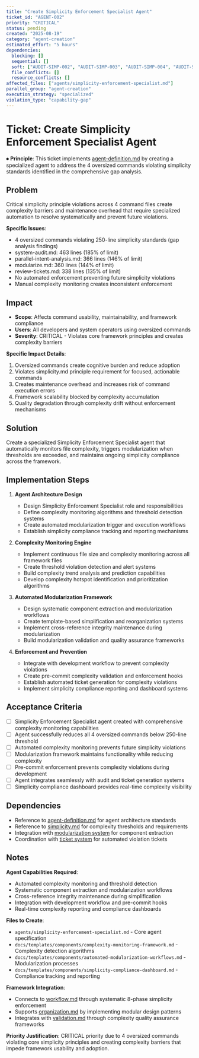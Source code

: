 ```yaml
---
title: "Create Simplicity Enforcement Specialist Agent"
ticket_id: "AGENT-002"
priority: "CRITICAL"
status: pending
created: "2025-08-19"
category: "agent-creation"
estimated_effort: "5 hours"
dependencies:
  blocking: []
  sequential: []
  soft: ["AUDIT-SIMP-002", "AUDIT-SIMP-003", "AUDIT-SIMP-004", "AUDIT-SIMP-005"]
  file_conflicts: []
  resource_conflicts: []
affected_files: ["agents/simplicity-enforcement-specialist.md"]
parallel_group: "agent-creation"
execution_strategy: "specialized"
violation_type: "capability-gap"
---
```


# Ticket: Create Simplicity Enforcement Specialist Agent

⏺ **Principle**: This ticket implements [agent-definition.md](../../principles/agent-definition.md) by creating a specialized agent to address the 4 oversized commands violating simplicity standards identified in the comprehensive gap analysis.

## Problem

Critical simplicity principle violations across 4 command files create complexity barriers and maintenance overhead that require specialized automation to resolve systematically and prevent future violations.

**Specific Issues**:
- 4 oversized commands violating 250-line simplicity standards (gap analysis findings)
- system-audit.md: 463 lines (185% of limit)
- parallel-intent-analysis.md: 366 lines (146% of limit)  
- modularize.md: 360 lines (144% of limit)
- review-tickets.md: 338 lines (135% of limit)
- No automated enforcement preventing future simplicity violations
- Manual complexity monitoring creates inconsistent enforcement

## Impact

- **Scope**: Affects command usability, maintainability, and framework compliance
- **Users**: All developers and system operators using oversized commands
- **Severity**: CRITICAL - Violates core framework principles and creates complexity barriers

**Specific Impact Details**:
1. Oversized commands create cognitive burden and reduce adoption
2. Violates simplicity.md principle requirement for focused, actionable commands
3. Creates maintenance overhead and increases risk of command execution errors
4. Framework scalability blocked by complexity accumulation
5. Quality degradation through complexity drift without enforcement mechanisms

## Solution

Create a specialized Simplicity Enforcement Specialist agent that automatically monitors file complexity, triggers modularization when thresholds are exceeded, and maintains ongoing simplicity compliance across the framework.

## Implementation Steps

1. **Agent Architecture Design**
   - Design Simplicity Enforcement Specialist role and responsibilities
   - Define complexity monitoring algorithms and threshold detection systems
   - Create automated modularization trigger and execution workflows
   - Establish simplicity compliance tracking and reporting mechanisms

2. **Complexity Monitoring Engine**
   - Implement continuous file size and complexity monitoring across all framework files
   - Create threshold violation detection and alert systems
   - Build complexity trend analysis and prediction capabilities
   - Develop complexity hotspot identification and prioritization algorithms

3. **Automated Modularization Framework**
   - Design systematic component extraction and modularization workflows
   - Create template-based simplification and reorganization systems
   - Implement cross-reference integrity maintenance during modularization
   - Build modularization validation and quality assurance frameworks

4. **Enforcement and Prevention**
   - Integrate with development workflow to prevent complexity violations
   - Create pre-commit complexity validation and enforcement hooks
   - Establish automated ticket generation for complexity violations
   - Implement simplicity compliance reporting and dashboard systems

## Acceptance Criteria

- [ ] Simplicity Enforcement Specialist agent created with comprehensive complexity monitoring capabilities
- [ ] Agent successfully reduces all 4 oversized commands below 250-line threshold
- [ ] Automated complexity monitoring prevents future simplicity violations
- [ ] Modularization framework maintains functionality while reducing complexity
- [ ] Pre-commit enforcement prevents complexity violations during development
- [ ] Agent integrates seamlessly with audit and ticket generation systems
- [ ] Simplicity compliance dashboard provides real-time complexity visibility

## Dependencies

- Reference to [agent-definition.md](../../principles/agent-definition.md) for agent architecture standards
- Reference to [simplicity.md](../../principles/simplicity.md) for complexity thresholds and requirements
- Integration with [modularization system](../../commands/system/modularize.md) for component extraction
- Coordination with [ticket system](../../commands/system/create-ticket.md) for automated violation tickets

## Notes

**Agent Capabilities Required**:
- Automated complexity monitoring and threshold detection
- Systematic component extraction and modularization workflows
- Cross-reference integrity maintenance during simplification
- Integration with development workflow and pre-commit hooks
- Real-time complexity reporting and compliance dashboards

**Files to Create**:
- `agents/simplicity-enforcement-specialist.md` - Core agent specification
- `docs/templates/components/complexity-monitoring-framework.md` - Complexity detection algorithms
- `docs/templates/components/automated-modularization-workflows.md` - Modularization processes
- `docs/templates/components/simplicity-compliance-dashboard.md` - Compliance tracking and reporting

**Framework Integration**:
- Connects to [workflow.md](../../principles/workflow.md) through systematic 8-phase simplicity enforcement
- Supports [organization.md](../../principles/organization.md) by implementing modular design patterns
- Integrates with [validation.md](../../principles/validation.md) through complexity quality assurance frameworks

**Priority Justification**:
CRITICAL priority due to 4 oversized commands violating core simplicity principles and creating complexity barriers that impede framework usability and adoption.